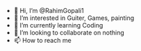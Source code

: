 - 👋 Hi, I’m @RahimGopali1
- 👀 I’m interested in Guiter, Games, painting
- 🌱 I’m currently learning Coding
- 💞️ I’m looking to collaborate on nothing
- 📫 How to reach me 

<!---
RahimGopali1/RahimGopali1 is a ✨ special ✨ repository because its `README.md` (this file) appears on your GitHub profile.
You can click the Preview link to take a look at your changes.
--->
